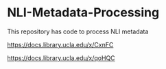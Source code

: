 # NLI-Metadata-Processing
This repository has code to process NLI metadata 

https://docs.library.ucla.edu/x/CxnFC

https://docs.library.ucla.edu/x/qoHQC
